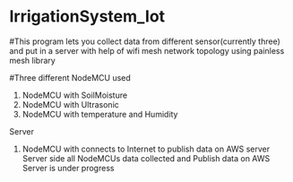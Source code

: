 # IrrigationSystem_Iot

#This program lets you collect data from different sensor(currently three) and put in a server with help of wifi mesh network topology using painless mesh library

#Three different NodeMCU used
1. NodeMCU with SoilMoisture
2. NodeMCU with Ultrasonic
3. NodeMCU with temperature and Humidity

Server

1. NodeMCU with connects to Internet to publish data on AWS server
Server side all NodeMCUs data collected and Publish data on AWS Server is under progress
